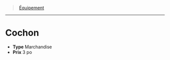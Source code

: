 ﻿---
!EquipmentItem
Type: Marchandise
Price: 3 po
Id: equipment_hd.md#cochon
ParentLink: equipment_hd.md#Équipement
Name: Cochon
ParentName: Équipement
NameLevel: 1
Attributes: {}
---
> [Équipement](hd_equipment.md)

---

# Cochon

- **Type** Marchandise
- **Prix** 3 po

